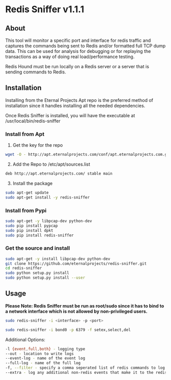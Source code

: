 # Redis Sniffer v1.1.1

## About

This tool will monitor a specific port and interface for redis traffic and captures the commands being sent to Redis and/or formatted full TCP dump data.  This can be used for analysis for debugging or for replaying the transactions as a way of doing real load/performance testing.

Redis Hound must be run locally on a Redis server or a server that is sending commands to Redis.

## Installation
Installing from the Eternal Projects Apt repo is the preferred method of installation since it handles installing all the needed dependencies.

Once Redis Sniffer is installed, you will have the executable at /usr/local/bin/redis-sniffer

### Install from Apt
1. Get the key for the repo
```bash
wget -O - http://apt.eternalprojects.com/conf/apt.eternalprojects.com.gpg.key|apt-key add -
```
2. Add the Repo to /etc/apt/sources.list
```bash
deb http://apt.eternalprojects.com/ stable main
```
3. Install the package
```bash
sudo apt-get update
sudo apt-get install -y redis-sniffer
```

### Install from Pypi
```bash
sudo apt-get -y libpcap-dev python-dev
sudo pip install pypcap
sudo pip install dpkt
sudo pip install redis-sniffer
```

### Get the source and install

```bash
sudo apt-get -y install libpcap-dev python-dev
git clone https://github.com/eternalprojects/redis-sniffer.git
cd redis-sniffer
sudo python setup.py install
sudo python setup.py install --user
```


## Usage

**Please Note: Redis Sniffer must be run as root/sudo since it has to bind to a network interface which is not allowed by non-privileged users.**
```bash
sudo redis-sniffer -i <interface> -p <port>

sudo redis-sniffer -i bond0 -p 6379 -f setex,select,del
```
Additional Options:
```bash
-l {event,full,both} - logging type
--out - location to write logs
--event-log - name of the event log
--full-log - name of the full log
-f, --filter - specify a comma seperated list of redis commands to log
--extra - log any additional non-redis events that make it to the redis server
```
